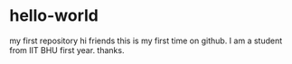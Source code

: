 # hello-world
my first repository
hi friends 
this is my first time on github. I am a student from IIT BHU first year.
 thanks.
